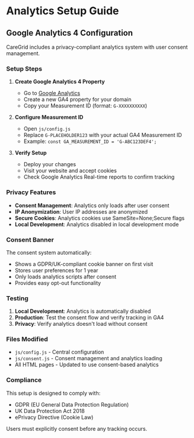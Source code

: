 # Analytics Setup Guide

## Google Analytics 4 Configuration

CareGrid includes a privacy-compliant analytics system with user consent management.

### Setup Steps

1. **Create Google Analytics 4 Property**
   - Go to [Google Analytics](https://analytics.google.com/)
   - Create a new GA4 property for your domain
   - Copy your Measurement ID (format: `G-XXXXXXXXXX`)

2. **Configure Measurement ID**
   - Open `js/config.js`
   - Replace `G-PLACEHOLDER123` with your actual GA4 Measurement ID
   - Example: `const GA_MEASUREMENT_ID = 'G-ABC123DEF4';`

3. **Verify Setup**
   - Deploy your changes
   - Visit your website and accept cookies
   - Check Google Analytics Real-time reports to confirm tracking

### Privacy Features

- **Consent Management**: Analytics only loads after user consent
- **IP Anonymization**: User IP addresses are anonymized
- **Secure Cookies**: Analytics cookies use SameSite=None;Secure flags
- **Local Development**: Analytics disabled in local development mode

### Consent Banner

The consent system automatically:
- Shows a GDPR/UK-compliant cookie banner on first visit
- Stores user preferences for 1 year
- Only loads analytics scripts after consent
- Provides easy opt-out functionality

### Testing

1. **Local Development**: Analytics is automatically disabled
2. **Production**: Test the consent flow and verify tracking in GA4
3. **Privacy**: Verify analytics doesn't load without consent

### Files Modified

- `js/config.js` - Central configuration
- `js/consent.js` - Consent management and analytics loading
- All HTML pages - Updated to use consent-based analytics

### Compliance

This setup is designed to comply with:
- GDPR (EU General Data Protection Regulation)
- UK Data Protection Act 2018
- ePrivacy Directive (Cookie Law)

Users must explicitly consent before any tracking occurs.